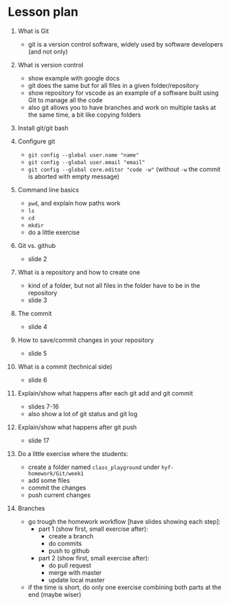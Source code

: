 # Lesson plan

 1. What is Git
    - git is a version control software, widely used by software developers (and not only)

 2. What is version control
    - show example with google docs
    - git does the same but for all files in a given folder/repository
    - show repository for vscode as an example of a software built using Git to manage all the code
    - also git allows you to have branches and work on multiple tasks at the same time, a bit like copying folders

 3. Install git/git bash

 4. Configure git
    - `git config --global user.name "name"`
    - `git config --global user.email "email"`
    - `git config --global core.editor "code -w"` (without `-w` the commit is aborted with empty message)

 5. Command line basics
    - `pwd`, and explain how paths work
    - `ls`
    - `cd`
    - `mkdir`
    - do a little exercise

 6. Git vs. github
    - slide 2

 7. What is a repository and how to create one
    - kind of a folder, but not all files in the folder have to be in the repository
    - slide 3

 8. The commit
    - slide 4

 9. How to save/commit changes in your repository
    - slide 5

 10. What is a commit (technical side)
     - slide 6

 11. Explain/show what happens after each git add and git commit
     - slides 7-16
     - also show a lot of git status and git log

 12. Explain/show what happens after git push
     - slide 17
     
 13. Do a little exercise where the students:
     - create a folder named `class_playground` under `hyf-homework/Git/week1`
     - add some files
     - commit the changes
     - push current changes

 14. Branches
     - go trough the homework workflow [have slides showing each step]:
       - part 1 (show first, small exercise after):
         - create a branch
         - do commits
         - push to github
       - part 2 (show first, small exercise after):
         - do pull request
         - merge with master
         - update local master
      - if the time is short, do only one exercise combining both parts at the end (maybe wiser)